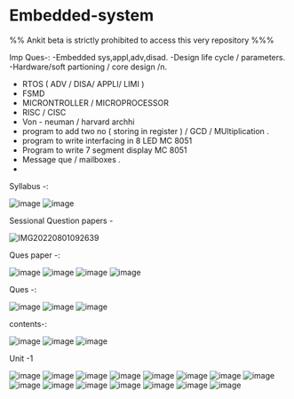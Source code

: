 # Embedded-system

%% Ankit beta is strictly prohibited to access this very repository %%%

Imp Ques-: 
-Embedded sys,appl,adv,disad.
-Design life cycle / parameters.
-Hardware/soft partioning / core design /n.
- RTOS ( ADV / DISA/ APPLI/ LIMI )
- FSMD 
- MICRONTROLLER / MICROPROCESSOR 
- RISC / CISC
- Von - neuman / harvard archhi
- program to add two no ( storing in register ) / GCD / MUltiplication .
- program to write interfacing in 8 LED MC 8051
- Program to write 7 segment display MC 8051
- Message que / mailboxes .
- 
Syllabus -:

![image](https://user-images.githubusercontent.com/59536110/179949626-aa3abeb3-52ce-48a3-870a-eadf0b4f3e70.png)
![image](https://user-images.githubusercontent.com/59536110/179949711-7385878c-7b49-4c39-98d9-b57188c36bc2.png)

Sessional Question papers -

![IMG20220801092639](https://user-images.githubusercontent.com/93399136/182069741-8c119a45-8014-47ad-bd7b-0f91008d15df.jpg)

Ques paper -:

![image](https://user-images.githubusercontent.com/59536110/179948542-78a97212-e3c8-4930-a39c-52eaa49ad7ee.png)
![image](https://user-images.githubusercontent.com/59536110/179948599-fe04f6fe-9db1-4d77-9bed-c0bc92d6cee9.png)
![image](https://user-images.githubusercontent.com/59536110/179948701-bbc83835-b4d1-4485-9b0c-5574235b554a.png)
![image](https://user-images.githubusercontent.com/59536110/179948760-b03c6516-c218-4d1b-983b-f2bffd6449e7.png)


Ques -: 

![image](https://user-images.githubusercontent.com/59536110/179947932-8e4b41be-308a-41d5-a86a-7e73357ec545.png)
![image](https://user-images.githubusercontent.com/59536110/179947968-019f94d2-a211-43ff-9e00-e39e780ee53f.png)
![image](https://user-images.githubusercontent.com/59536110/179947988-617be107-750d-4a5f-ab86-a564e10639a7.png)

contents-:

![image](https://user-images.githubusercontent.com/59536110/179953297-3621b6c6-308f-4652-b18e-33352d3f0e0c.png)
![image](https://user-images.githubusercontent.com/59536110/179953340-c8961e85-c26d-4725-b6fe-7923b80ecc1b.png)
![image](https://user-images.githubusercontent.com/59536110/179953384-b6bc2865-0e6e-425a-aed0-2210d5cd48db.png)


Unit -1

![image](https://user-images.githubusercontent.com/59536110/181935287-51b45c80-2cca-4203-93d9-bd8de9784b2d.png)
![image](https://user-images.githubusercontent.com/59536110/181935329-e6880fef-b533-4353-bc0b-38781668dc44.png)
![image](https://user-images.githubusercontent.com/59536110/181935349-c81ed154-115e-445f-a254-a916003a8895.png)
![image](https://user-images.githubusercontent.com/59536110/181935360-5e24fa64-0784-4944-9778-eac034b184bf.png)
![image](https://user-images.githubusercontent.com/59536110/181935375-15637405-4ec0-49ab-8954-792c81ff37d0.png)
![image](https://user-images.githubusercontent.com/59536110/181935389-926ac050-bc2e-49ee-920f-e09ba98c6ba0.png)
![image](https://user-images.githubusercontent.com/59536110/181935409-90147003-a3d3-46b0-95a4-b67b51f44fc6.png)
![image](https://user-images.githubusercontent.com/59536110/181935430-f4de29ae-1b3c-4a54-a377-1cbe1f1398c4.png)
![image](https://user-images.githubusercontent.com/59536110/181935470-c65bfce4-33d5-41ad-8768-c6525deb7755.png)
![image](https://user-images.githubusercontent.com/59536110/181935440-c9e67e37-e408-4673-929d-a9ee2bcfd399.png)
![image](https://user-images.githubusercontent.com/59536110/181935452-f01e145b-3501-4970-8cdb-924e70a9e69c.png)
![image](https://user-images.githubusercontent.com/59536110/181935521-49c5b412-ee63-40b2-a7e4-f29084b7dfa7.png)
![image](https://user-images.githubusercontent.com/59536110/181935520-1350f97e-90a6-457a-94f7-f36ada8437e0.png)
![image](https://user-images.githubusercontent.com/59536110/181935543-0c093202-4540-4d3c-af35-4fd0d90ed0a1.png)
![image](https://user-images.githubusercontent.com/59536110/181935565-f5ac703c-4015-40ad-a708-f1c40de9d7be.png)

